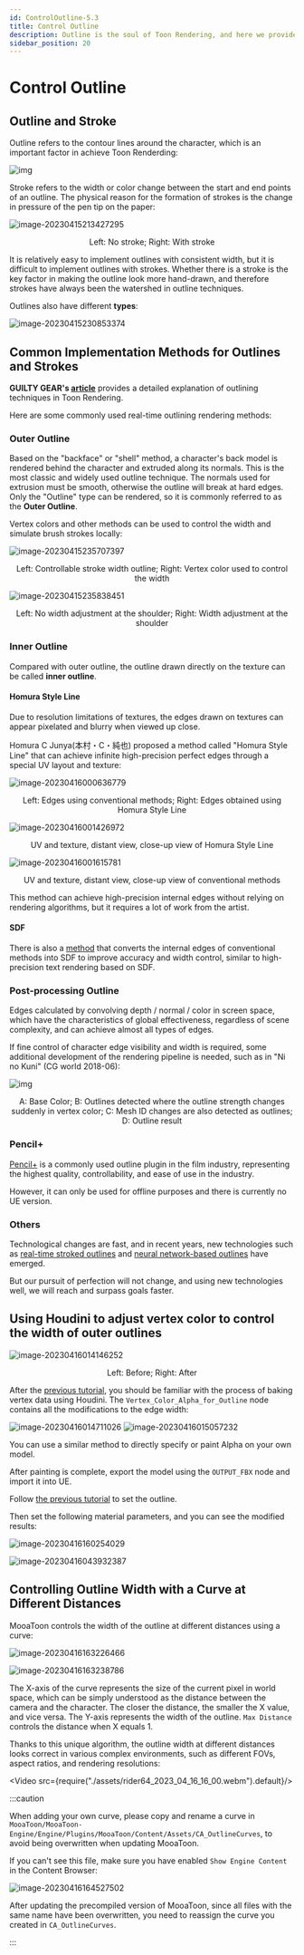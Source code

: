 ```yaml
---
id: ControlOutline-5.3
title: Control Outline
description: Outline is the soul of Toon Rendering, and here we provide a series of techniques for precise control of character outlines.
sidebar_position: 20
---
```


# Control Outline

## Outline and Stroke

Outline refers to the contour lines around the character, which is an important factor in achieve Toon Renderding:

![img](./assets/UnityChang_Line.png)

Stroke refers to the width or color change between the start and end points of an outline. The physical reason for the formation of strokes is the change in pressure of the pen tip on the paper:

![image-20230415213427295](./assets/image-20230415213427295.png)<center>Left: No stroke; Right: With stroke</center>

It is relatively easy to implement outlines with consistent width, but it is difficult to implement outlines with strokes. Whether there is a stroke is the key factor in making the outline look more hand-drawn, and therefore strokes have always been the watershed in outline techniques.

Outlines also have different **types**:

![image-20230415230853374](./assets/image-20230415230853374.png)

## Common Implementation Methods for Outlines and Strokes

**GUILTY GEAR's [article](https://www.4gamer.net/games/216/G021678/20140703095/index_2.html)** provides a detailed explanation of outlining techniques in Toon Rendering.

Here are some commonly used real-time outlining rendering methods:

### Outer Outline

Based on the "backface" or "shell" method, a character's back model is rendered behind the character and extruded along its normals. This is the most classic and widely used outline technique. The normals used for extrusion must be smooth, otherwise the outline will break at hard edges. Only the "Outline" type can be rendered, so it is commonly referred to as the **Outer Outline**.

Vertex colors and other methods can be used to control the width and simulate brush strokes locally:

![image-20230415235707397](./assets/image-20230415235707397.png)<center>Left: Controllable stroke width outline; Right: Vertex color used to control the width</center>

![image-20230415235838451](./assets/image-20230415235838451.png)<center>Left: No width adjustment at the shoulder; Right: Width adjustment at the shoulder</center>

### Inner Outline

Compared with outer outline, the outline drawn directly on the texture can be called **inner outline**.

#### Homura Style Line

Due to resolution limitations of textures, the edges drawn on textures can appear pixelated and blurry when viewed up close.

Homura C Junya(本村・C・純也) proposed a method called "Homura Style Line" that can achieve infinite high-precision perfect edges through a special UV layout and texture:

![image-20230416000636779](./assets/image-20230416000636779.png)<center>Left: Edges using conventional methods; Right: Edges obtained using Homura Style Line</center>

![image-20230416001426972](./assets/image-20230416001426972.png)<center>UV and texture, distant view, close-up view of Homura Style Line</center>

![image-20230416001615781](./assets/image-20230416001615781.png)<center>UV and texture, distant view, close-up view of conventional methods</center>

This method can achieve high-precision internal edges without relying on rendering algorithms, but it requires a lot of work from the artist.

#### SDF

There is also a [method](https://zhuanlan.zhihu.com/p/113190695) that converts the internal edges of conventional methods into SDF to improve accuracy and width control, similar to high-precision text rendering based on SDF.

### Post-processing Outline

Edges calculated by convolving depth / normal / color in screen space, which have the characteristics of global effectiveness, regardless of scene complexity, and can achieve almost all types of edges.

If fine control of character edge visibility and width is required, some additional development of the rendering pipeline is needed, such as in "Ni no Kuni" (CG world 2018-06):

![img](./assets/800.png)<center>A: Base Color; B: Outlines detected where the outline strength changes suddenly in vertex color; C: Mesh ID changes are also detected as outlines; D: Outline result</center>

### Pencil+

[Pencil+](https://www.psoft.co.jp/jp/product/pencil/unity/) is a commonly used outline plugin in the film industry, representing the highest quality, controllability, and ease of use in the industry.

However, it can only be used for offline purposes and there is currently no UE version.

### Others

Technological changes are fast, and in recent years, new technologies such as [real-time stroked outlines](https://github.com/JiangWZW/Realtime-GPU-Contour-Curves-from-3D-Mesh) and [neural network-based outlines](https://github.com/DifanLiu/NeuralStrokes) have emerged.

But our pursuit of perfection will not change, and using new technologies well, we will reach and surpass goals faster.



## Using Houdini to adjust vertex color to control the width of outer outlines

![image-20230416014146252](./assets/image-20230416014146252.png)<center>Left: Before; Right: After</center>

After the [previous tutorial](/docs/Tutorial/AddAdvancedRenderingFeaturesToCharacters/ControlTheShapeOfShadows#transferring-custom-normals-using-houdini), you should be familiar with the process of baking vertex data using Houdini. The `Vertex_Color_Alpha_for_Outline` node contains all the modifications to the edge width:

![image-20230416014711026](./assets/image-20230416014711026.png)
![image-20230416015057232](./assets/image-20230416015057232.png)

You can use a similar method to directly specify or paint Alpha on your own model.

After painting is complete, export the model using the `OUTPUT_FBX` node and import it into UE.

Follow [the previous tutorial](/docs/Tutorial/ImportANewCharacter#outline-settings) to set the outline.

Then set the following material parameters, and you can see the modified results:

![image-20230416160254029](./assets/image-20230416160254029.png)

![image-20230416043932387](./assets/image-20230416043932387.png)

## Controlling Outline Width with a Curve at Different Distances

MooaToon controls the width of the outline at different distances using a curve:

![image-20230416163226466](./assets/image-20230416163226466.png)

![image-20230416163238786](./assets/image-20230416163238786.png)

The X-axis of the curve represents the size of the current pixel in world space, which can be simply understood as the distance between the camera and the character. The closer the distance, the smaller the X value, and vice versa. The Y-axis represents the width of the outline. `Max Distance` controls the distance when X equals 1.

Thanks to this unique algorithm, the outline width at different distances looks correct in various complex environments, such as different FOVs, aspect ratios, and rendering resolutions:

<Video src={require("./assets/rider64_2023_04_16_16_00.webm").default}/>

:::caution

When adding your own curve, please copy and rename a curve in `MooaToon/MooaToon-Engine/Engine/Plugins/MooaToon/Content/Assets/CA_OutlineCurves`, to avoid being overwritten when updating MooaToon.

If you can't see this file, make sure you have enabled `Show Engine Content` in the Content Browser:

![image-20230416164527502](./assets/image-20230416164527502.png)

After updating the precompiled version of MooaToon, since all files with the same name have been overwritten, you need to reassign the curve you created in `CA_OutlineCurves`.

:::

